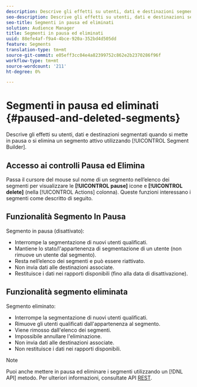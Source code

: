 ```yaml
---
description: Descrive gli effetti su utenti, dati e destinazioni segmentati quando si mette in pausa o si elimina un segmento attivo utilizzando Segment Builder (Generatore di segmenti).
seo-description: Descrive gli effetti su utenti, dati e destinazioni segmentati quando si mette in pausa o si elimina un segmento attivo utilizzando Segment Builder (Generatore di segmenti).
seo-title: Segmenti in pausa ed eliminati
solution: Audience Manager
title: Segmenti in pausa ed eliminati
uuid: 88efe4af-f9a4-4bce-920a-352bd4d505dd
feature: Segments
translation-type: tm+mt
source-git-commit: e05eff3cc04e4a82399752c862e2b2370286f96f
workflow-type: tm+mt
source-wordcount: '211'
ht-degree: 0%

---
```



# Segmenti in pausa ed eliminati {#paused-and-deleted-segments}

Descrive gli effetti su utenti, dati e destinazioni segmentati quando si mette in pausa o si elimina un segmento attivo utilizzando [!UICONTROL Segment Builder].

## Accesso ai controlli Pausa ed Elimina

Passa il cursore del mouse sul nome di un segmento nell’elenco dei segmenti per visualizzare le **[!UICONTROL pause]** icone e **[!UICONTROL delete]** (nella [!UICONTROL Actions] colonna). Queste funzioni interessano i segmenti come descritto di seguito.

## Funzionalità Segmento In Pausa

Segmento in pausa (disattivato):

* Interrompe la segmentazione di nuovi utenti qualificati.
* Mantiene lo stato/l&#39;appartenenza di segmentazione di un utente (non rimuove un utente dal segmento).
* Resta nell’elenco dei segmenti e può essere riattivato.
* Non invia dati alle destinazioni associate.
* Restituisce i dati nei rapporti disponibili (fino alla data di disattivazione).

## Funzionalità segmento eliminata

Segmento eliminato:

* Interrompe la segmentazione di nuovi utenti qualificati.
* Rimuove gli utenti qualificati dall&#39;appartenenza al segmento.
* Viene rimosso dall&#39;elenco dei segmenti.
* Impossibile annullare l&#39;eliminazione.
* Non invia dati alle destinazioni associate.
* Non restituisce i dati nei rapporti disponibili.

>[!NOTE]
>
>Puoi anche mettere in pausa ed eliminare i segmenti utilizzando un [!DNL API] metodo. Per ulteriori informazioni, consultate API [REST](../../api/rest-api-main/rest-api-main.md).